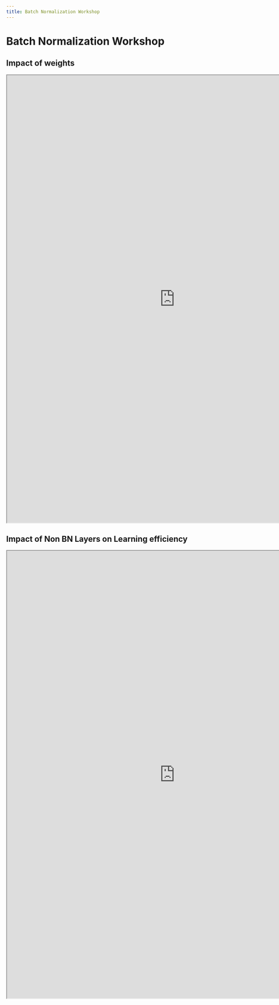 ```yaml
---
title: Batch Normalization Workshop
---
```


# Batch Normalization Workshop

## Impact of weights

<iframe src="https://nbviewer.jupyter.org/github/pantelis/DLTFpT/blob/master/notebooks/weight_initialization.ipynb" width="900" height="1200"></iframe>

## Impact of Non BN Layers on Learning efficiency

<iframe src="https://nbviewer.jupyter.org/github/pantelis/DLTFpT/blob/master/notebooks/measuring_speed_of_learning.ipynb" width="900" height="1200"></iframe>


